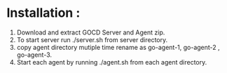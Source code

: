 # Installation :  
1. Download and extract GOCD Server and Agent zip.  
2. To start server run ./server.sh from server directory.   
3. copy agent directory mutiple time rename as go-agent-1, go-agent-2 , go-agent-3.  
4. Start each agent by running ./agent.sh from each agent directory.  

